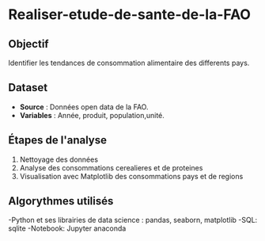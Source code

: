 # Realiser-etude-de-sante-de-la-FAO


## Objectif
Identifier les tendances de consommation alimentaire des differents  pays.

## Dataset
- **Source** : Données open data de  la  FAO.
- **Variables** : Année, produit, population,unité.

## Étapes de l'analyse
1. Nettoyage des données
2. Analyse des consommations cerealieres et de  proteines
3. Visualisation avec Matplotlib des consommations  pays et  de regions

## Algorythmes  utilisés
-Python et ses  librairies  de data science : pandas, seaborn, matplotlib
-SQL: sqlite
-Notebook: Jupyter anaconda
